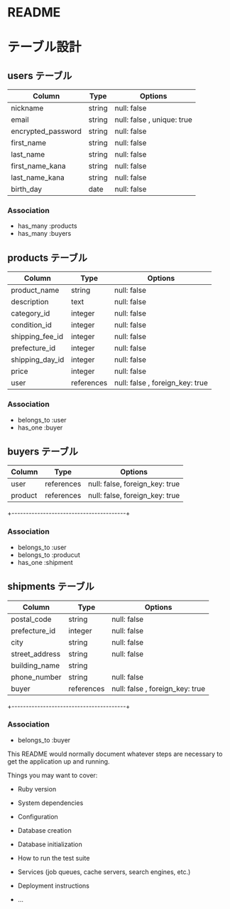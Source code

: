 # README



# テーブル設計

## users テーブル

| Column                | Type     | Options     |
| ------------------    | ------   | ----------- |
| nickname              | string   | null: false |
| email                 | string   | null: false , unique: true |
| encrypted_password    | string   | null: false |
| first_name            | string   | null: false |
| last_name             | string   | null: false |
| first_name_kana       | string   | null: false |
| last_name_kana        | string   | null: false |
| birth_day             | date     | null: false |

### Association
- has_many :products
- has_many :buyers



##  products  テーブル

| Column             | Type      | Options     |
| ------------------ | ------    | ----------- |
| product_name       | string    | null: false |
| description        | text      | null: false |
| category_id        | integer   | null: false |
| condition_id       | integer   | null: false |
| shipping_fee_id    | integer   | null: false |
| prefecture_id      | integer   | null: false |
| shipping_day_id   | integer   | null: false |
| price              | integer   | null: false |CHECK (price >= 300 AND price <= 9999999)
| user               | references| null: false , foreign_key: true |


### Association
- belongs_to :user
- has_one :buyer



##   buyers   テーブル

| Column             | Type      | Options     |
| ------------------ | ------    | ----------- |
| user               | references| null: false, foreign_key: true |
| product           | references| null: false, foreign_key: true |
+----------------------------------------+

### Association
- belongs_to :user
- belongs_to :producut
- has_one :shipment



##   shipments  テーブル

| Column             | Type              | Options     |
| ------------------ | ------            | ----------- |
| postal_code        | string            | null: false 
| prefecture_id      | integer           | null: false
| city               | string            | null: false
| street_address     | string            | null: false |limit: 8, format: { with: /\A\d{3}-\d{4}\z/ }
| building_name      | string            | 
| phone_number       | string            | null: false | limit: 11
| buyer              | references        | null: false  , foreign_key: true
+----------------------------------------+


### Association
- belongs_to :buyer
























This README would normally document whatever steps are necessary to get the
application up and running.

Things you may want to cover:

* Ruby version

* System dependencies

* Configuration

* Database creation

* Database initialization

* How to run the test suite

* Services (job queues, cache servers, search engines, etc.)

* Deployment instructions

* ...
